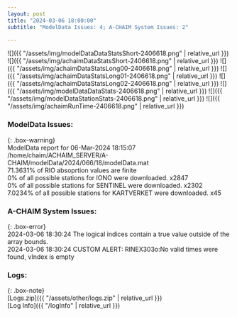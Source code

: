 ```yaml
---
layout: post
title: "2024-03-06 18:00:00"
subtitle: "ModelData Issues: 4; A-CHAIM System Issues: 2"

---
```


![]({{ "/assets/img/modelDataDataStatsShort-2406618.png" | relative_url }})
![]({{ "/assets/img/achaimDataStatsShort-2406618.png" | relative_url }})
![]({{ "/assets/img/achaimDataStatsLong00-2406618.png" | relative_url }})
![]({{ "/assets/img/achaimDataStatsLong01-2406618.png" | relative_url }})
![]({{ "/assets/img/achaimDataStatsLong02-2406618.png" | relative_url }})
![]({{ "/assets/img/modelDataDataStats-2406618.png" | relative_url }})
![]({{ "/assets/img/modelDataStationStats-2406618.png" | relative_url }})
![]({{ "/assets/img/achaimRunTime-2406618.png" | relative_url }})


### ModelData Issues:  
  
{: .box-warning}  
 ModelData report for 06-Mar-2024 18:15:07   
 /home/chaim/ACHAIM_SERVER/A-CHAIM/modelData/2024/066/18/modelData.mat   
 71.3631% of RIO absoprtion values are finite   
 0% of all possible stations for IONO were downloaded. x2847   
 0% of all possible stations for SENTINEL were downloaded. x2302   
 7.0234% of all possible stations for KARTVERKET were downloaded. x45   
  
### A-CHAIM System Issues:  
  
{: .box-error}  
2024-03-06 18:30:24 The logical indices contain a true value outside of the array bounds.  
2024-03-06 18:30:24 CUSTOM ALERT: RINEX303o:No valid times were found, vIndex is empty  

### Logs:  
  
{: .box-note}  
[Logs.zip]({{ "/assets/other/logs.zip" | relative_url }})  
[Log Info]({{ "/logInfo" | relative_url }})  

